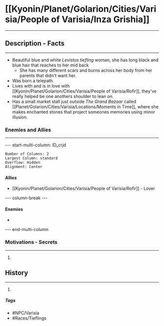# [[Kyonin/Planet/Golarion/Cities/Varisia/People of Varisia/Inza Grishia]] 
---
## Description - Facts
---
- Beautiful blue and white *Levistus tiefling* woman, she has long black and blue hair that reaches to her mid back 
	- She has many different scars and burns across her body from her parents that didn't want her.
- Was born a telepath.
- Lives with and is in love with [[Kyonin/Planet/Golarion/Cities/Varisia/People of Varisia/Rofir]], they've really helped be one anothers shoulder to lean on.
- Has a small market stall just outside *The Grand Bazaar* called [[Planet/Golarion/Cities/Varisia/Locations/Moments in Time]], where she makes enchanted stones that project someones memories using minor illusion.

### Enemies and Allies
---
--- start-multi-column: ID_crjd
```column-settings
Number of Columns: 2
Largest Column: standard
Overflow: Hidden
Alignment: Center
```

#### Allies
- [[Kyonin/Planet/Golarion/Cities/Varisia/People of Varisia/Rofir]] - Lover

--- column-break ---
#### Enemies
- 

--- end-multi-column
### Motivations - Secrets
---
1. 

## History
---
1. 

##### Tags
- #NPC/Varisia
- #Races/Tieflings